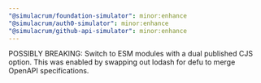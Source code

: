 ```yaml
---
"@simulacrum/foundation-simulator": minor:enhance
"@simulacrum/auth0-simulator": minor:enhance
"@simulacrum/github-api-simulator": minor:enhance
---
```


POSSIBLY BREAKING: Switch to ESM modules with a dual published CJS option. This was enabled by swapping out lodash for defu to merge OpenAPI specifications.
